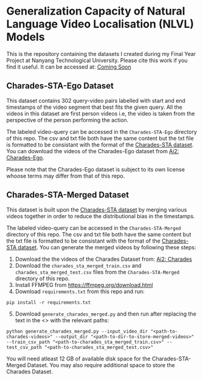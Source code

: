 # Generalization Capacity of Natural Language Video Localisation (NLVL) Models
This is the repository containing the datasets I created during my Final Year Project at Nanyang Technological University. Please cite this work if you find it useful. It can be accessed at: [Coming Soon](https://dr.ntu.edu.sg/)

## Charades-STA-Ego Dataset
This dataset contains 302 query-video pairs labelled with start and end timestamps of the video segment that best fits the given query. All the videos in this dataset are first person videos i.e, the video is taken from the perspective of the person performing the action.   

The labeled video-query can be accessed in the `Charades-STA-Ego` directory of this repo. The csv and txt file both have the same content but the txt file is formatted to be consistant with the format of the [Charades-STA dataset](https://arxiv.org/abs/1705.02101). You can download the videos of the Charades-Ego dataset from [Ai2: Charades-Ego](https://prior.allenai.org/projects/charades-ego).  

Please note that the Charades-Ego dataset is subject to its own license whoose terms may differ from that of this repo.

## Charades-STA-Merged Dataset
This dataset is built upon the [Charades-STA dataset](https://arxiv.org/abs/1705.02101) by merging various videos together in order to reduce the distributional bias in the timestamps.  

The labeled video-query can be accessed in the `Charades-STA-Merged` directory of this repo. The csv and txt file both have the same content but the txt file is formatted to be consistant with the format of the [Charades-STA dataset](https://arxiv.org/abs/1705.02101). You can generate the merged videos by following these steps:

1) Download the the videos of the Charades Dataset from: [Ai2: Charades](https://prior.allenai.org/projects/charades)
2) Download the `charades_sta_merged_train.csv` and `charades_sta_merged_test.csv` files from the `Charades-STA-Merged` directory of this repo.
3) Install FFMPEG from https://ffmpeg.org/download.html
4) Download `requirements.txt` from this repo and run:
```
pip install -r requirements.txt
```
5) Download `generate_charades_merged.py` and then run after replacing the text in the <> with the relevant paths:
```
python generate_charades_merged.py --input_video_dir "<path-to-charades-videos>" --output_dir "<path-to-dir-to-store-merged-videos>" --train_csv_path "<path-to-charades_sta_merged_train.csv>" --test_csv_path "<path-to-charades_sta_merged_test.csv>"
```

You will need atleast 12 GB of available disk space for the Charades-STA-Merged Dataset. You may also require additional space to store the Charades Dataset.
